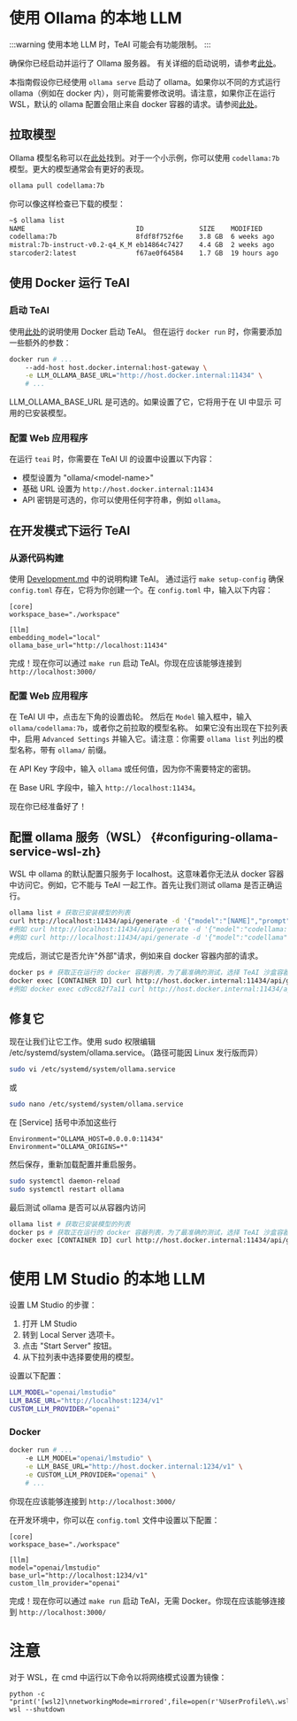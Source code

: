 # 使用 Ollama 的本地 LLM

:::warning
使用本地 LLM 时，TeAI 可能会有功能限制。
:::

确保你已经启动并运行了 Ollama 服务器。
有关详细的启动说明，请参考[此处](https://github.com/ollama/ollama)。

本指南假设你已经使用 `ollama serve` 启动了 ollama。如果你以不同的方式运行 ollama（例如在 docker 内），则可能需要修改说明。请注意，如果你正在运行 WSL，默认的 ollama 配置会阻止来自 docker 容器的请求。请参阅[此处](#configuring-ollama-service-wsl-zh)。

## 拉取模型

Ollama 模型名称可以在[此处](https://ollama.com/library)找到。对于一个小示例，你可以使用
`codellama:7b` 模型。更大的模型通常会有更好的表现。

```bash
ollama pull codellama:7b
```

你可以像这样检查已下载的模型：

```bash
~$ ollama list
NAME                            ID              SIZE    MODIFIED
codellama:7b                    8fdf8f752f6e    3.8 GB  6 weeks ago
mistral:7b-instruct-v0.2-q4_K_M eb14864c7427    4.4 GB  2 weeks ago
starcoder2:latest               f67ae0f64584    1.7 GB  19 hours ago
```

## 使用 Docker 运行 TeAI

### 启动 TeAI
使用[此处](../getting-started)的说明使用 Docker 启动 TeAI。
但在运行 `docker run` 时，你需要添加一些额外的参数：

```bash
docker run # ...
    --add-host host.docker.internal:host-gateway \
    -e LLM_OLLAMA_BASE_URL="http://host.docker.internal:11434" \
    # ...
```

LLM_OLLAMA_BASE_URL 是可选的。如果设置了它，它将用于在 UI 中显示
可用的已安装模型。


### 配置 Web 应用程序

在运行 `teai` 时，你需要在 TeAI UI 的设置中设置以下内容：
- 模型设置为 "ollama/&lt;model-name&gt;"
- 基础 URL 设置为 `http://host.docker.internal:11434`
- API 密钥是可选的，你可以使用任何字符串，例如 `ollama`。


## 在开发模式下运行 TeAI

### 从源代码构建

使用 [Development.md](https://github.com/All-Hands-AI/TeAI/blob/main/Development.md) 中的说明构建 TeAI。
通过运行 `make setup-config` 确保 `config.toml` 存在，它将为你创建一个。在 `config.toml` 中，输入以下内容：

```
[core]
workspace_base="./workspace"

[llm]
embedding_model="local"
ollama_base_url="http://localhost:11434"

```

完成！现在你可以通过 `make run` 启动 TeAI。你现在应该能够连接到 `http://localhost:3000/`

### 配置 Web 应用程序

在 TeAI UI 中，点击左下角的设置齿轮。
然后在 `Model` 输入框中，输入 `ollama/codellama:7b`，或者你之前拉取的模型名称。
如果它没有出现在下拉列表中，启用 `Advanced Settings` 并输入它。请注意：你需要 `ollama list` 列出的模型名称，带有 `ollama/` 前缀。

在 API Key 字段中，输入 `ollama` 或任何值，因为你不需要特定的密钥。

在 Base URL 字段中，输入 `http://localhost:11434`。

现在你已经准备好了！

## 配置 ollama 服务（WSL） {#configuring-ollama-service-wsl-zh}

WSL 中 ollama 的默认配置只服务于 localhost。这意味着你无法从 docker 容器中访问它。例如，它不能与 TeAI 一起工作。首先让我们测试 ollama 是否正确运行。

```bash
ollama list # 获取已安装模型的列表
curl http://localhost:11434/api/generate -d '{"model":"[NAME]","prompt":"hi"}'
#例如 curl http://localhost:11434/api/generate -d '{"model":"codellama:7b","prompt":"hi"}'
#例如 curl http://localhost:11434/api/generate -d '{"model":"codellama","prompt":"hi"}' #如果只有一个，标签是可选的
```

完成后，测试它是否允许"外部"请求，例如来自 docker 容器内部的请求。

```bash
docker ps # 获取正在运行的 docker 容器列表，为了最准确的测试，选择 TeAI 沙盒容器。
docker exec [CONTAINER ID] curl http://host.docker.internal:11434/api/generate -d '{"model":"[NAME]","prompt":"hi"}'
#例如 docker exec cd9cc82f7a11 curl http://host.docker.internal:11434/api/generate -d '{"model":"codellama","prompt":"hi"}'
```

## 修复它

现在让我们让它工作。使用 sudo 权限编辑 /etc/systemd/system/ollama.service。（路径可能因 Linux 发行版而异）

```bash
sudo vi /etc/systemd/system/ollama.service
```

或

```bash
sudo nano /etc/systemd/system/ollama.service
```

在 [Service] 括号中添加这些行

```
Environment="OLLAMA_HOST=0.0.0.0:11434"
Environment="OLLAMA_ORIGINS=*"
```

然后保存，重新加载配置并重启服务。

```bash
sudo systemctl daemon-reload
sudo systemctl restart ollama
```

最后测试 ollama 是否可以从容器内访问

```bash
ollama list # 获取已安装模型的列表
docker ps # 获取正在运行的 docker 容器列表，为了最准确的测试，选择 TeAI 沙盒容器。
docker exec [CONTAINER ID] curl http://host.docker.internal:11434/api/generate -d '{"model":"[NAME]","prompt":"hi"}'
```


# 使用 LM Studio 的本地 LLM

设置 LM Studio 的步骤：
1. 打开 LM Studio
2. 转到 Local Server 选项卡。
3. 点击 "Start Server" 按钮。
4. 从下拉列表中选择要使用的模型。


设置以下配置：
```bash
LLM_MODEL="openai/lmstudio"
LLM_BASE_URL="http://localhost:1234/v1"
CUSTOM_LLM_PROVIDER="openai"
```

### Docker

```bash
docker run # ...
    -e LLM_MODEL="openai/lmstudio" \
    -e LLM_BASE_URL="http://host.docker.internal:1234/v1" \
    -e CUSTOM_LLM_PROVIDER="openai" \
    # ...
```

你现在应该能够连接到 `http://localhost:3000/`

在开发环境中，你可以在 `config.toml` 文件中设置以下配置：

```
[core]
workspace_base="./workspace"

[llm]
model="openai/lmstudio"
base_url="http://localhost:1234/v1"
custom_llm_provider="openai"
```

完成！现在你可以通过 `make run` 启动 TeAI，无需 Docker。你现在应该能够连接到 `http://localhost:3000/`

# 注意

对于 WSL，在 cmd 中运行以下命令以将网络模式设置为镜像：

```
python -c  "print('[wsl2]\nnetworkingMode=mirrored',file=open(r'%UserProfile%\.wslconfig','w'))"
wsl --shutdown
```

